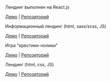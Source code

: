 Лендинг выполнен на React.js 

[Демо](https://svetlanael12.github.io/virtual/) | [Репозиторий](https://github.com/svetlanael12/virtual)

Информационный лендинг (html, sass/scss, JS)

[Демо](https://svetlanael12.github.io/cloudbudget/) | [Репозиторий](https://github.com/svetlanael12/cloudbudget)

Игра "крестики-нолики"

[Демо](https://svetlanael12.github.io/tic-tac-toe/) | [Репозиторий](https://github.com/svetlanael12/tic-tac-toe)

Лендинг (html, сss, JS)

[Демо](https://svetlanael12.github.io/mq-diplom/) | [Репозиторий](https://github.com/svetlanael12/mq-diplom)
